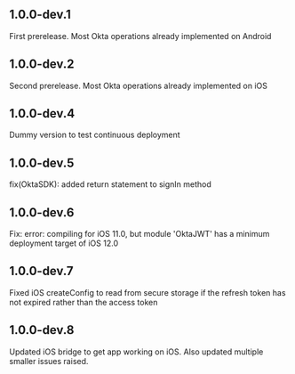 ## 1.0.0-dev.1

First prerelease. Most Okta operations already implemented on Android

## 1.0.0-dev.2

Second prerelease. Most Okta operations already implemented on iOS

## 1.0.0-dev.4

Dummy version to test continuous deployment

## 1.0.0-dev.5

fix(OktaSDK): added return statement to signIn method


## 1.0.0-dev.6

Fix: error: compiling for iOS 11.0, but module 'OktaJWT' has a minimum deployment target of iOS 12.0

## 1.0.0-dev.7

Fixed iOS createConfig to read from secure storage if the refresh token has not expired rather than the access token

## 1.0.0-dev.8

Updated iOS bridge to get app working on iOS. Also updated multiple smaller issues raised. 
